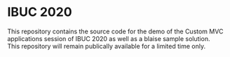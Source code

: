 # IBUC 2020
This repository contains the source code for the demo of the Custom MVC applications session of IBUC 2020 as well as a blaise sample solution.<br>
This repository will remain publically available for a limited time only.
